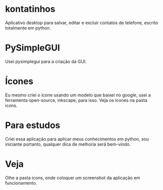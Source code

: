 # kontatinhos
Aplicativo desktop para salvar, editar e excluir contatos de telefone, escrito totalmente em python.

# PySimpleGUI
Usei pysimplegui para a criação da GUI.

# Ícones
Eu mesmo criei o ícone usando um modelo que baixei no google, usei a ferramenta open-source, inkscape, para isso. Veja os ícones na pasta icons.

# Para estudos
Criei essa aplicação para aplicar meus conhecimentos em python, sou iniciante portanto, qualquer dica de melhoria será bem-vindo.

# Veja
Olhe a pasta icons, onde coloquei um screenshot da aplicação em funcionamento.
